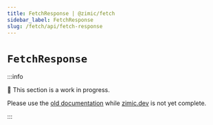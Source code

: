 ```yaml
---
title: FetchResponse | @zimic/fetch
sidebar_label: FetchResponse
slug: /fetch/api/fetch-response
---
```


# `FetchResponse`

:::info

🚧 This section is a work in progress.

Please use the [old documentation](https://github.com/zimicjs/zimic/wiki) while [zimic.dev](/) is not yet complete.

:::
